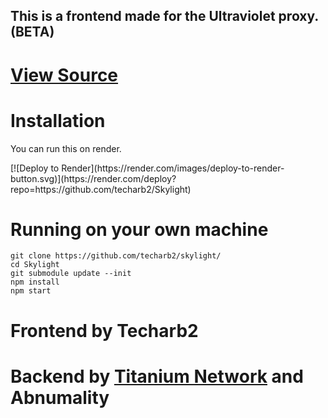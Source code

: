 <h2>This is a frontend made for the Ultraviolet proxy. (BETA)</h2>

# <a href='https://github.com/titaniumnetwork-dev/ultraviolet-node'>View Source</a>
# Installation
You can run this on render.
<p>
[![Deploy to Render](https://render.com/images/deploy-to-render-button.svg)](https://render.com/deploy?repo=https://github.com/techarb2/Skylight)

# Running on your own machine

```
git clone https://github.com/techarb2/skylight/
cd Skylight
git submodule update --init
npm install
npm start
```
# Frontend by Techarb2
		      
# Backend by <a href="https://github.com/titaniumnetwork-dev">Titanium Network</a> and Abnumality
